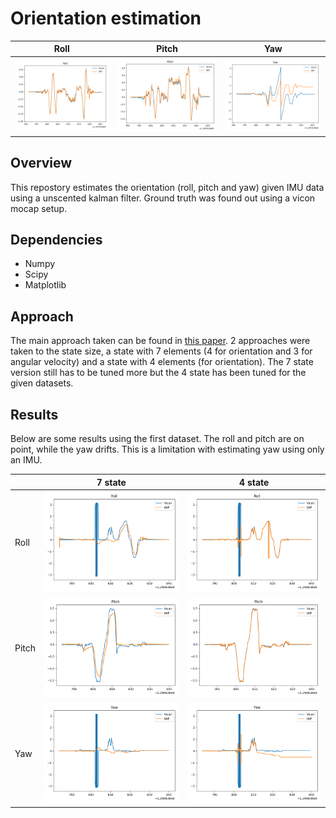 # Orientation estimation
| Roll | Pitch | Yaw|
| ----- | -------------------------------- | -------------------------------- |
| ![Roll 1](./imgs/4_dataset3/roll.png) | ![Pitch 1](./imgs/4_dataset3/pitch.png) |   ![Roll 1](./imgs/4_dataset3/yaw.png)   |







## Overview
This repostory estimates the orientation (roll, pitch and yaw) given IMU data using a unscented kalman filter. Ground truth was found out using a vicon mocap setup.
## Dependencies
* Numpy 
* Scipy
* Matplotlib
## Approach
The main approach taken can be found in [this paper](https://kodlab.seas.upenn.edu/uploads/Arun/UKFpaper.pdf). 2 approaches were taken to the state size, a state with 7 elements  (4 for orientation and 3 for angular velocity) and a state with 4 elements (for orientation). The 7 state version still has to be tuned more but the 4 state has been tuned for the given datasets. 

## Results
Below are some results using the first dataset. The roll and pitch are on point, while the yaw drifts. This is a limitation with estimating yaw using only an IMU. 

|       | 7 state                          | 4 state                          |
| ----- | -------------------------------- | -------------------------------- |
| Roll  | ![](./imgs/7_dataset1/roll.png)  | ![](./imgs/4_dataset1/roll.png)  |
| Pitch | ![](./imgs/7_dataset1/pitch.png) | ![](./imgs/4_dataset1/pitch.png) |
| Yaw   | ![](./imgs/7_dataset1/yaw.png)   | ![](./imgs/4_dataset1/yaw.png)   |


